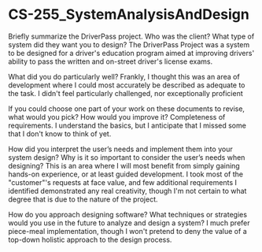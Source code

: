 # CS-255_SystemAnalysisAndDesign

Briefly summarize the DriverPass project. Who was the client? What type of system did they want you to design?
The DriverPass Project was a system to be designed for a driver's education program aimed at improving drivers' ability to pass the written and on-street driver's license exams. 

What did you do particularly well?
Frankly, I thought this was an area of development where I could most accurately be described as adequate to the task. I didn't feel particularly challenged, nor exceptionally proficient

If you could choose one part of your work on these documents to revise, what would you pick? How would you improve it?
Completeness of requirements. I understand the basics, but I anticipate that I missed some that I don't know to think of yet. 

How did you interpret the user’s needs and implement them into your system design? Why is it so important to consider the user’s needs when designing?
This is an area where I will most benefit from simply gaining hands-on experience, or at least guided development. I took most of the "customer"'s requests at face value, and few additional requirements I identified demonstrated any
real creativity, though I'm not certain to what degree that is due to the nature of the project.

How do you approach designing software? What techniques or strategies would you use in the future to analyze and design a system?
I much prefer piece-meal implementation, though I won't pretend to deny the value of a top-down holistic approach to the design process.
